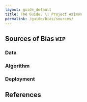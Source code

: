 ```yaml
---
layout: guide_default
title: The Guide. \| Project Asimov
permalink: /guide/bias/sources/
---
```


## Sources of Bias `WIP`

### Data

### Algorithm

### Deployment

<tofro prevtext="Two Types of Harms" prevlink="../harms/" nexttext="Checklist" nextlink="../../checklist/"></tofro>

## References

<dt-bibliography></dt-bibliography>

<script type="text/bibliography">

</script>
